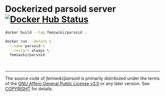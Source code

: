 Dockerized parsoid server [![Docker Hub Status]][Docker Hub Link]
========
```sh
docker build --tag femiwiki/parsoid .

docker run --detach \
  --name parsoid \
  --restart always \
  femiwiki/parsoid
```

&nbsp;

--------

The source code of *femiwiki/parsoid* is primarily distributed under the terms
of the [GNU Affero General Public License v3.0] or any later version. See
[COPYRIGHT] for details.

[Docker Hub Status]: https://badgen.net/docker/pulls/femiwiki/parsoid/?icon=docker&label=pulls
[Docker Hub Link]: https://hub.docker.com/r/femiwiki/parsoid/
[GNU Affero General Public License v3.0]: LICENSE
[COPYRIGHT]: COPYRIGHT
